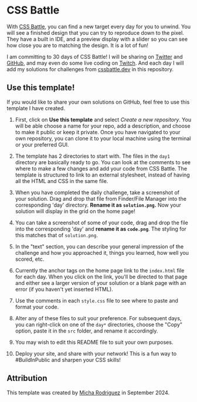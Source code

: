 # CSS Battle

With [CSS Battle](https://cssbattle.dev), you can find a new target every day for you to unwind. You will see a finished design that you can try to reproduce down to the pixel. They have a built in IDE, and a preview display with a slider so you can see how close you are to matching the design. It is a lot of fun!

I am committing to 30 days of CSS Battle! I will be sharing on [Twitter](https://x.com) and [GitHub](https://github.com), and may even do some live coding on [Twitch](https://twitch.com). And each day I will add my solutions for challenges from [cssbattle.dev](https://cssbattle.dev) in this repository.

## Use this template!

If you would like to share your own solutions on GitHub, feel free to use this template I have created. 

1. First, click on **Use this template** and select *Create a new repository*. You will be able choose a name for your repo, add a description, and choose to make it public or keep it private.  Once you have navigated to your own repository, you can clone it to your local machine using the terminal or your preferred GUI.

2. The template has 2 directories to start with. The files in the `day1` directory are basically ready to go. You can look at the comments to see where to make a few changes and add your code from CSS Battle. The template is structured to link to an external stylesheet, instead of having all the HTML and CSS in the same file.

3. When you have completed the daily challenge, take a screenshot of your solution. Drag and drop that file from Finder/File Manager into the corresponding 'day' directory. **Rename it as `solution.png`.** Now your solution will display in the grid on the home page!

4. You can take a screenshot of some of your code, drag and drop the file into the corresponding 'day' and **rename it as `code.png`**. The styling for this matches that of `solution.png`.

5. In the "text" section, you can describe your general impression of the challenge and how you approached it, things you learned, how well you scored, etc.

6. Currently the anchor tags on the home page link to the `index.html` file for each day. When you click on the link, you'll be directed to that page and either see a larger version of your solution or a blank page with an error (if you haven't yet inserted HTML).

7. Use the comments in each `style.css` file to see where to paste and format your code.

8. Alter any of these files to suit your preference. For subsequent days, you can right-click on one of the `day*` directories, choose the "Copy" option, paste it in the `src` folder, and rename it accordingly. 

9. You may wish to edit this README file to suit your own purposes.

10. Deploy your site, and share with your network! This is a fun way to #BuildInPublic and sharpen your CSS skills!

## Attribution

This template was created by [Micha Rodriguez](https://github.com/michaella23) in September 2024.